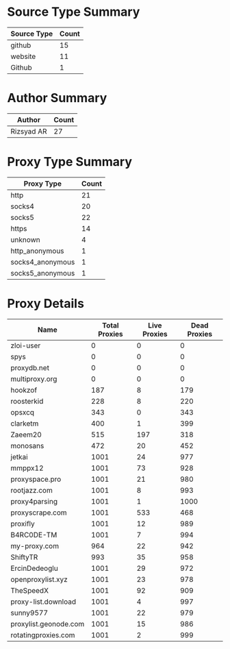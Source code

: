 # Source Type Summary

| Source Type | Count |
|-------------|-------|
| github | 15 |
| website | 11 |
| Github | 1 |


# Author Summary

| Author | Count |
|--------|-------|
| Rizsyad AR | 27 |


# Proxy Type Summary

| Proxy Type | Count |
|------------|-------|
| http | 21 |
| socks4 | 20 |
| socks5 | 22 |
| https | 14 |
| unknown | 4 |
| http_anonymous | 1 |
| socks4_anonymous | 1 |
| socks5_anonymous | 1 |


# Proxy Details

| Name | Total Proxies | Live Proxies | Dead Proxies |
|------|---------------|--------------|---------------|
| zloi-user | 0 | 0 | 0 |
| spys | 0 | 0 | 0 |
| proxydb.net | 0 | 0 | 0 |
| multiproxy.org | 0 | 0 | 0 |
| hookzof | 187 | 8 | 179 |
| roosterkid | 228 | 8 | 220 |
| opsxcq | 343 | 0 | 343 |
| clarketm | 400 | 1 | 399 |
| Zaeem20 | 515 | 197 | 318 |
| monosans | 472 | 20 | 452 |
| jetkai | 1001 | 24 | 977 |
| mmppx12 | 1001 | 73 | 928 |
| proxyspace.pro | 1001 | 21 | 980 |
| rootjazz.com | 1001 | 8 | 993 |
| proxy4parsing | 1001 | 1 | 1000 |
| proxyscrape.com | 1001 | 533 | 468 |
| proxifly | 1001 | 12 | 989 |
| B4RC0DE-TM | 1001 | 7 | 994 |
| my-proxy.com | 964 | 22 | 942 |
| ShiftyTR | 993 | 35 | 958 |
| ErcinDedeoglu | 1001 | 29 | 972 |
| openproxylist.xyz | 1001 | 23 | 978 |
| TheSpeedX | 1001 | 92 | 909 |
| proxy-list.download | 1001 | 4 | 997 |
| sunny9577 | 1001 | 22 | 979 |
| proxylist.geonode.com | 1001 | 15 | 986 |
| rotatingproxies.com | 1001 | 2 | 999 |

